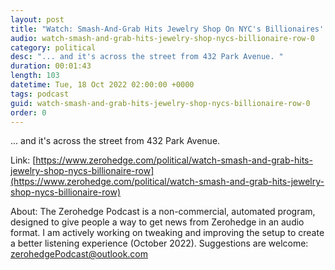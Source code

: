 ```yaml
---
layout: post
title: "Watch: Smash-And-Grab Hits Jewelry Shop On NYC's Billionaires' Row"
audio: watch-smash-and-grab-hits-jewelry-shop-nycs-billionaire-row-0
category: political
desc: "... and it's across the street from 432 Park Avenue. "
duration: 00:01:43
length: 103
datetime: Tue, 18 Oct 2022 02:00:00 +0000
tags: podcast
guid: watch-smash-and-grab-hits-jewelry-shop-nycs-billionaire-row-0
order: 0
---
```

... and it's across the street from 432 Park Avenue. 

Link: [https://www.zerohedge.com/political/watch-smash-and-grab-hits-jewelry-shop-nycs-billionaire-row](https://www.zerohedge.com/political/watch-smash-and-grab-hits-jewelry-shop-nycs-billionaire-row)

About: The Zerohedge Podcast is a non-commercial, automated program, designed to give people a way to get news from Zerohedge in an audio format.  I am actively working on tweaking and improving the setup to create a better listening experience (October 2022).  Suggestions are welcome: [zerohedgePodcast@outlook.com](mailto:zerohedgePodcast@outlook.com)